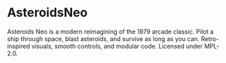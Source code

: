 # AsteroidsNeo
Asteroids Neo is a modern reimagining of the 1979 arcade classic. Pilot a ship through space, blast asteroids, and survive as long as you can. Retro-inspired visuals, smooth controls, and modular code. Licensed under MPL-2.0.
